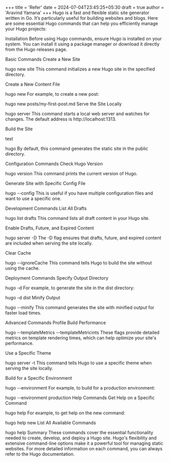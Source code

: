 +++
title = 'Refer'
date = 2024-07-04T23:45:25+05:30
draft = true
author = 'Aravind Yamana'
+++
Hugo is a fast and flexible static site generator written in Go. It’s particularly useful for building websites and blogs. Here are some essential Hugo commands that can help you efficiently manage your Hugo projects:

Installation
Before using Hugo commands, ensure Hugo is installed on your system. You can install it using a package manager or download it directly from the Hugo releases page.

Basic Commands
Create a New Site

hugo new site <site-name>
This command initializes a new Hugo site in the specified directory.

Create a New Content File

hugo new <content-path>
For example, to create a new post:

hugo new posts/my-first-post.md
Serve the Site Locally



hugo server
This command starts a local web server and watches for changes. The default address is http://localhost:1313.

Build the Site

test

hugo
By default, this command generates the static site in the public directory.

Configuration Commands
Check Hugo Version



hugo version
This command prints the current version of Hugo.

Generate Site with Specific Config File



hugo --config <config-file>
This is useful if you have multiple configuration files and want to use a specific one.

Development Commands
List All Drafts



hugo list drafts
This command lists all draft content in your Hugo site.

Enable Drafts, Future, and Expired Content



hugo server -D
The -D flag ensures that drafts, future, and expired content are included when serving the site locally.

Clear Cache



hugo --ignoreCache
This command tells Hugo to build the site without using the cache.

Deployment Commands
Specify Output Directory



hugo -d <output-directory>
For example, to generate the site in the dist directory:



hugo -d dist
Minify Output



hugo --minify
This command generates the site with minified output for faster load times.

Advanced Commands
Profile Build Performance



hugo --templateMetrics --templateMetricints
These flags provide detailed metrics on template rendering times, which can help optimize your site's performance.

Use a Specific Theme



hugo server -t <theme-name>
This command tells Hugo to use a specific theme when serving the site locally.

Build for a Specific Environment



hugo --environment <environment>
For example, to build for a production environment:



hugo --environment production
Help Commands
Get Help on a Specific Command



hugo help <command>
For example, to get help on the new command:



hugo help new
List All Available Commands



hugo help
Summary
These commands cover the essential functionality needed to create, develop, and deploy a Hugo site. Hugo's flexibility and extensive command-line options make it a powerful tool for managing static websites. For more detailed information on each command, you can always refer to the Hugo documentation.